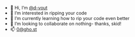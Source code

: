 - 👋 Hi, I’m [@d-vout](https://github.com/d-vout)
- 👀 I’m interested in ripping your code 
- 🌱 I’m currently learning how to rip your code even better
- 💞️ I’m looking to collaborate on nothing- thanks, skid!
- 📫 0@gho.st
